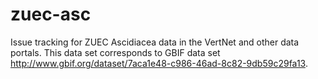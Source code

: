 # zuec-asc
Issue tracking for ZUEC Ascidiacea data in the VertNet and other data portals. This data set corresponds to GBIF data set http://www.gbif.org/dataset/7aca1e48-c986-46ad-8c82-9db59c29fa13. 
